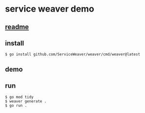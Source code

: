 # service weaver demo

## [readme](https://serviceweaver.dev/docs.html) 

## install
```shell
$ go install github.com/ServiceWeaver/weaver/cmd/weaver@latest

```


## demo


## run
```shell
$ go mod tidy
$ weaver generate .
$ go run .
```